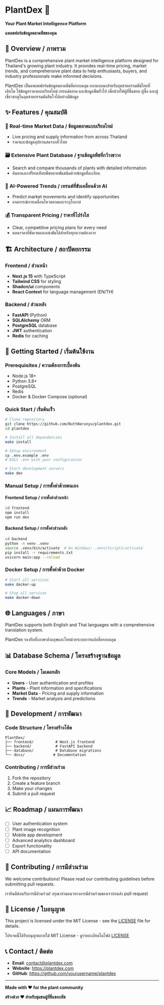 # PlantDex 🌱

**Your Plant Market Intelligence Platform**

**แพลตฟอร์มข้อมูลตลาดพืชของคุณ**

## 🌟 Overview / ภาพรวม

PlantDex is a comprehensive plant market intelligence platform designed for Thailand's growing plant industry. It provides real-time pricing, market trends, and comprehensive plant data to help enthusiasts, buyers, and industry professionals make informed decisions.

PlantDex เป็นแพลตฟอร์มข้อมูลตลาดพืชที่ครอบคลุม ออกแบบมาสำหรับอุตสาหกรรมพืชไทยที่เติบโต ให้ข้อมูลราคาแบบเรียลไทม์ เทรนด์ตลาด และข้อมูลพืชทั่วไป เพื่อช่วยให้ผู้ที่ชื่นชอบ ผู้ซื้อ และผู้เชี่ยวชาญในอุตสาหกรรมตัดสินใจได้อย่างมีข้อมูล

## ✨ Features / คุณสมบัติ

### 🌿 Real-time Market Data / ข้อมูลตลาดแบบเรียลไทม์
- Live pricing and supply information from across Thailand
- ราคาและข้อมูลอุปทานสดจากทั่วไทย

### 🗃️ Extensive Plant Database / ฐานข้อมูลพืชที่กว้างขวาง
- Search and compare thousands of plants with detailed information
- ค้นหาและเปรียบเทียบพืชหลายพันชนิดด้วยข้อมูลที่ละเอียด

### 🤖 AI-Powered Trends / เทรนด์ที่ขับเคลื่อนด้วย AI
- Predict market movements and identify opportunities
- คาดการณ์การเคลื่อนไหวตลาดและระบุโอกาส

### 💰 Transparent Pricing / ราคาที่โปร่งใส
- Clear, competitive pricing plans for every need
- แผนราคาที่ชัดเจนและแข่งขันได้สำหรับทุกความต้องการ

## 🏗️ Architecture / สถาปัตยกรรม

### Frontend / ส่วนหน้า
- **Next.js 15** with TypeScript
- **Tailwind CSS** for styling
- **Shadcn/ui** components
- **React Context** for language management (EN/TH)

### Backend / ส่วนหลัง
- **FastAPI** (Python)
- **SQLAlchemy** ORM
- **PostgreSQL** database
- **JWT** authentication
- **Redis** for caching

## 🚀 Getting Started / เริ่มต้นใช้งาน

### Prerequisites / ความต้องการเบื้องต้น
- Node.js 18+ 
- Python 3.8+
- PostgreSQL
- Redis
- Docker & Docker Compose (optional)

### Quick Start / เริ่มต้นเร็ว

```bash
# Clone repository
git clone https://github.com/NuttWarunyu/plantdex.git
cd plantdex

# Install all dependencies
make install

# Setup environment
cp .env.example .env
# Edit .env with your configuration

# Start development servers
make dev
```

### Manual Setup / การตั้งค่าด้วยตนเอง

#### Frontend Setup / การตั้งค่าส่วนหน้า
```bash
cd frontend
npm install
npm run dev
```

#### Backend Setup / การตั้งค่าส่วนหลัง
```bash
cd backend
python -m venv .venv
source .venv/bin/activate  # On Windows: .venv\Scripts\activate
pip install -r requirements.txt
uvicorn main:app --reload
```

### Docker Setup / การตั้งค่าด้วย Docker
```bash
# Start all services
make docker-up

# Stop all services
make docker-down
```

## 🌐 Languages / ภาษา

PlantDex supports both English and Thai languages with a comprehensive translation system.

PlantDex รองรับทั้งภาษาอังกฤษและไทยด้วยระบบการแปลที่ครอบคลุม

## 📊 Database Schema / โครงสร้างฐานข้อมูล

### Core Models / โมเดลหลัก
- **Users** - User authentication and profiles
- **Plants** - Plant information and specifications
- **Market Data** - Pricing and supply information
- **Trends** - Market analysis and predictions

## 🔧 Development / การพัฒนา

### Code Structure / โครงสร้างโค้ด
```
PlantDex/
├── frontend/          # Next.js frontend
├── backend/           # FastAPI backend
├── database/          # Database migrations
└── docs/             # Documentation
```

### Contributing / การมีส่วนร่วม
1. Fork the repository
2. Create a feature branch
3. Make your changes
4. Submit a pull request

## 📈 Roadmap / แผนการพัฒนา

- [ ] User authentication system
- [ ] Plant image recognition
- [ ] Mobile app development
- [ ] Advanced analytics dashboard
- [ ] Export functionality
- [ ] API documentation

## 🤝 Contributing / การมีส่วนร่วม

We welcome contributions! Please read our contributing guidelines before submitting pull requests.

เรายินดีต้อนรับการมีส่วนร่วม! กรุณาอ่านแนวทางการมีส่วนร่วมของเราก่อนส่ง pull request

## 📄 License / ใบอนุญาต

This project is licensed under the MIT License - see the [LICENSE](LICENSE) file for details.

โปรเจคนี้ได้รับอนุญาตภายใต้ MIT License - ดูรายละเอียดในไฟล์ [LICENSE](LICENSE)

## 📞 Contact / ติดต่อ

- **Email**: contact@plantdex.com
- **Website**: https://plantdex.com
- **GitHub**: https://github.com/yourusername/plantdex

---

**Made with ❤️ for the plant community**

**สร้างด้วย ❤️ สำหรับชุมชนผู้ที่ชื่นชอบพืช** 